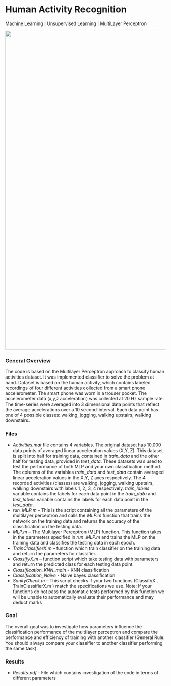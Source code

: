 # Human Activity Recognition
Machine Learning | Unsupervised Learning | MultiLayer Perceptron

<p align="center">
  <img width="1000" src="https://github.com/mlaskowski17/Human-Activity-Recognition/blob/master/images/human_activity.png">
</p>

### General Overview
The code is based on the Multilayer Perceptron approach to classify human activities dataset. It was implemented classifier to solve the problem at hand. Dataset is based on the human activity, which contains labeled recordings of four different activities collected from a smart phone accelerometer. The smart phone was worn in a trouser pocket. The accelerometer data (x,y,z acceleration) was collected at 20 Hz sample rate. The time-series were averaged into 3 dimensional data points that reflect the average accelerations over a 10 second-interval. Each data point has one of 4 possible classes: walking, jogging, walking upstairs, walking downstairs.

### Files
- *Activities.mat* file contains 4 variables. The original dataset has 10,000 data points of averaged linear acceleration values (X,Y, Z). This dataset is split into half for training data, contained in *train_data* and the other half for testing data, provided in *test_data*. These datasets was used to test the performance of both MLP and your own classification method. The columns of the variables *train_data* and *test_data* contain averaged linear acceleration values in the X,Y, Z axes respectively. The 4 recorded activities (classes) are walking, jogging, walking upstairs, walking downstairs with labels 1, 2, 3, 4 respectively. *train_labels* variable contains the labels for each data point in the *train_data* and *test_labels* variable contains the labels for each data point in the *test_data*.
- *run_MLP.m* – This is the script containing all the parameters of the multilayer perceptron and calls the *MLP.m* function that trains the network on the training data and returns the accuracy of the classification on the testing data.
-  *MLP.m* – The Multilayer Perceptron (MLP) function. This function takes in the parameters specified in *run_MLP.m* and trains the MLP on the training data and classifies the testing data in each epoch.
- *TrainClassifierX.m* – function which train classifier on the training data and return the parameters for classifier.
- *ClassifyX.m* – function script which take testing data with parameters and return the predicted class for each testing data point.
- *Classification_KNN_main* - KNN classification
- *Classification_Naive* - Naive bayes classification
- *SanityCheck.m* – This script checks if your two functions (ClassifyX , TrainClassifierX.m ) match the specifications we use. Note: If your functions do not pass the automatic tests performed by this function we will be unable to automatically evaluate their performance and may deduct marks

### Goal
The overall goal was to investigate how parameters influence the classification performance of the multilayer perceptron and compare the performance and efficiency of training with another classifier (General Rule: You should always compare your classifier to another classifier performing the same task).

### Results
- *Results.pdf* - File which contains investigation of the code in terms of different parameters

